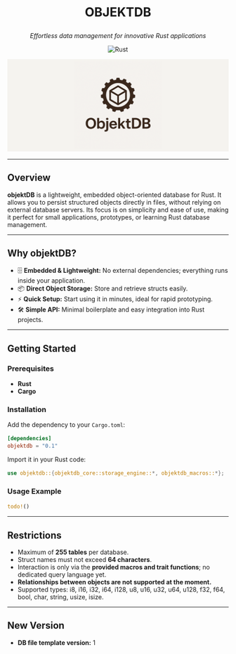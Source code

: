 # <p align="center">OBJEKTDB</p>
<p align="center"><i>Effortless data management for innovative Rust applications</i></p>

<p align="center">
  <img alt="Rust" src="https://img.shields.io/badge/Rust-000000.svg?style=flat&logo=Rust&logoColor=white" />
</p>

<p align="center">
  <img src="img/banner.png" alt="objektDB banner" />
</p>

---

## Overview

**objektDB** is a lightweight, embedded object-oriented database for Rust. It allows you to persist structured objects directly in files, without relying on external database servers. Its focus is on simplicity and ease of use, making it perfect for small applications, prototypes, or learning Rust database management.

---

## Why objektDB?

- 🗄️ **Embedded & Lightweight:** No external dependencies; everything runs inside your application.  
- 📦 **Direct Object Storage:** Store and retrieve structs easily.  
- ⚡ **Quick Setup:** Start using it in minutes, ideal for rapid prototyping.  
- 🛠️ **Simple API:** Minimal boilerplate and easy integration into Rust projects.  

---

## Getting Started

### Prerequisites

- **Rust**  
- **Cargo**  

### Installation

Add the dependency to your `Cargo.toml`:

```toml
[dependencies]
objektdb = "0.1"
````

Import it in your Rust code:

```rust
use objektdb::{objektdb_core::storage_engine::*, objektdb_macros::*};
```

### Usage Example

```rust
todo!()
```

---

## Restrictions

* Maximum of **255 tables** per database.
* Struct names must not exceed **64 characters**.
* Interaction is only via the **provided macros and trait functions**; no dedicated query language yet.
* **Relationships between objects are not supported at the moment.**
* Supported types: i8, i16, i32, i64, i128, u8, u16, u32, u64, u128, f32, f64, bool, char, string, usize, isize.

---

## New Version

* **DB file template version:** 1

